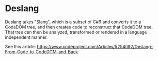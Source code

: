 # Deslang

Deslang takes "Slang", which is a subset of C#6 and converts it to a CodeDOM tree, and then creates code to reconstruct that CodeDOM tree. That tree can then be analyzed, transformed or rendered in a language independent manner.


See this article:
https://www.codeproject.com/Articles/5254092/Deslang-From-Code-to-CodeDOM-and-Back